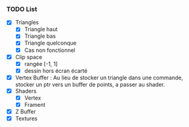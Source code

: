 ### TODO List

- [x] Triangles
  - [x] Triangle haut
  - [x] Triangle bas
  - [x] Triangle quelconque
  - [x] Cas non fonctionnel
- [x] Clip space
  - [x] rangée [-1, 1]
  - [x] dessin hors écran écarté
- [x] Vertex Buffer : Au lieu de stocker un triangle dans une commande, stocker un ptr vers un buffer de points, a passer au shader.
- [x] Shaders
  - [x] Vertex
  - [x] Frament
- [x] Z Buffer
- [x] Textures